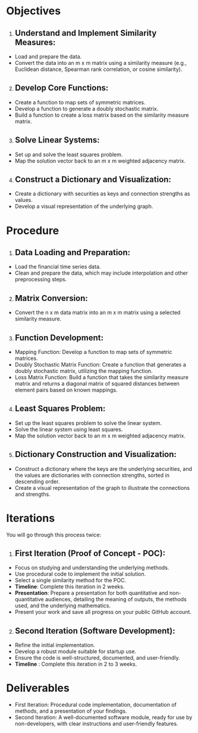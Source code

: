 # Objectives

1. ## Understand and Implement Similarity Measures:
  - Load and prepare the data.
  - Convert the data into an m x m matrix using a similarity measure (e.g., Euclidean distance, Spearman rank correlation, or cosine similarity).

2. ## Develop Core Functions:
  - Create a function to map sets of symmetric matrices.
  - Develop a function to generate a doubly stochastic matrix.
  - Build a function to create a loss matrix based on the similarity measure matrix.

3. ## Solve Linear Systems:
  - Set up and solve the least squares problem.
  - Map the solution vector back to an m x m weighted adjacency matrix.

4. ## Construct a Dictionary and Visualization:
  - Create a dictionary with securities as keys and connection strengths as values.
  - Develop a visual representation of the underlying graph.

# Procedure

1. ## Data Loading and Preparation:
  - Load the financial time series data.
  - Clean and prepare the data, which may include interpolation and other preprocessing steps.

2. ## Matrix Conversion:
  - Convert the n x m data matrix into an m x m matrix using a selected similarity measure.

3. ## Function Development:
  - Mapping Function: Develop a function to map sets of symmetric matrices.
  - Doubly Stochastic Matrix Function: Create a function that generates a doubly stochastic matrix, utilizing the mapping function.
  - Loss Matrix Function: Build a function that takes the similarity measure matrix and returns a diagonal matrix of squared distances between element pairs based on known mappings.

4. ## Least Squares Problem:
  - Set up the least squares problem to solve the linear system.
  - Solve the linear system using least squares.
  - Map the solution vector back to an m x m weighted adjacency matrix.

5. ## Dictionary Construction and Visualization:
  - Construct a dictionary where the keys are the underlying securities, and the values are dictionaries with connection strengths, sorted in descending order.
  - Create a visual representation of the graph to illustrate the connections and strengths.

# Iterations

You will go through this process twice:

  1. ## First Iteration (Proof of Concept - POC):
  -  Focus on studying and understanding the underlying methods.
  - Use procedural code to implement the initial solution.
  - Select a single similarity method for the POC.
  - **Timeline**: Complete this iteration in 2 weeks.
  - **Presentation**: Prepare a presentation for both quantitative and non-quantitative audiences, detailing the meaning of outputs, the methods used, and the underlying mathematics.
  - Present your work and save all progress on your public GitHub account.

  2. ## Second Iteration (Software Development):
  - Refine the initial implementation.
  - Develop a robust module suitable for startup use.
  - Ensure the code is well-structured, documented, and user-friendly.
  - **Timeline** : Complete this iteration in 2 to 3 weeks.

# Deliverables

- First Iteration: Procedural code implementation, documentation of methods, and a presentation of your findings.
- Second Iteration: A well-documented software module, ready for use by non-developers, with clear instructions and user-friendly features.
